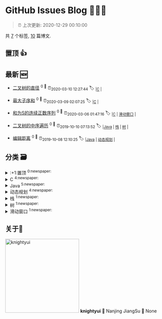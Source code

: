
# GitHub Issues Blog :tada::tada::tada:
    
> :alarm_clock: 上次更新: 2020-12-29 00:10:00
    
共 [7](https://github.com/knightyui/ghiblog/labels) 个标签, [10](https://github.com/knightyui/ghiblog/issues) 篇博文.

## 置顶 :thumbsup: 
## 最新 :new: 
- [二叉树的直径](https://github.com/knightyui/ghiblog/issues/13) <sup>0 :speech_balloon:</sup>  			 :alarm_clock:<sub>2020-03-10 12:27:44</sub> 
 :label: 	<sub>|</sub><sub>[C](https://github.com/knightyui/ghiblog/labels/C)	|	</sub>

- [最大子序和](https://github.com/knightyui/ghiblog/issues/12) <sup>0 :speech_balloon:</sup>  			 :alarm_clock:<sub>2020-03-09 02:07:25</sub> 
 :label: 	<sub>|</sub><sub>[C](https://github.com/knightyui/ghiblog/labels/C)	|	</sub>

- [和为S的连续正数序列](https://github.com/knightyui/ghiblog/issues/11) <sup>0 :speech_balloon:</sup>  			 :alarm_clock:<sub>2020-03-06 01:47:16</sub> 
 :label: 	<sub>|</sub><sub>[C](https://github.com/knightyui/ghiblog/labels/C)	|	</sub><sub>[滑动窗口](https://github.com/knightyui/ghiblog/labels/%E6%BB%91%E5%8A%A8%E7%AA%97%E5%8F%A3)	|	</sub>

- [二叉树的中序遍历](https://github.com/knightyui/ghiblog/issues/10) <sup>0 :speech_balloon:</sup>  			 :alarm_clock:<sub>2019-10-10 07:13:52</sub> 
 :label: 	<sub>|</sub><sub>[Java](https://github.com/knightyui/ghiblog/labels/Java)	|	</sub><sub>[栈](https://github.com/knightyui/ghiblog/labels/%E6%A0%88)	|	</sub><sub>[树](https://github.com/knightyui/ghiblog/labels/%E6%A0%91)	|	</sub>

- [编辑距离](https://github.com/knightyui/ghiblog/issues/9) <sup>0 :speech_balloon:</sup>  			 :alarm_clock:<sub>2019-10-08 12:10:25</sub> 
 :label: 	<sub>|</sub><sub>[Java](https://github.com/knightyui/ghiblog/labels/Java)	|	</sub><sub>[动态规划](https://github.com/knightyui/ghiblog/labels/%E5%8A%A8%E6%80%81%E8%A7%84%E5%88%92)	|	</sub>

## 分类  :card_file_box: 

<details>
<summary>:+1:置顶	<sup>0:newspaper:</sup></summary>

</details>

<details>
<summary>C	<sup>4:newspaper:</sup></summary>
- [二叉树的直径](https://github.com/knightyui/ghiblog/issues/13)  <sup>0 :speech_balloon:</sup>  	 :alarm_clock:<sub>2020-03-10 12:27:44</sub> 
- [最大子序和](https://github.com/knightyui/ghiblog/issues/12)  <sup>0 :speech_balloon:</sup>  	 :alarm_clock:<sub>2020-03-09 02:07:25</sub> 
- [和为S的连续正数序列](https://github.com/knightyui/ghiblog/issues/11)  <sup>0 :speech_balloon:</sup>  	 :alarm_clock:<sub>2020-03-06 01:47:16</sub> 
- [C语言小总结](https://github.com/knightyui/ghiblog/issues/4)  <sup>0 :speech_balloon:</sup>  	 :alarm_clock:<sub>2019-09-07 06:19:34</sub> 

</details>

<details>
<summary>Java	<sup>5:newspaper:</sup></summary>
- [二叉树的中序遍历](https://github.com/knightyui/ghiblog/issues/10)  <sup>0 :speech_balloon:</sup>  	 :alarm_clock:<sub>2019-10-10 07:13:52</sub> 
- [编辑距离](https://github.com/knightyui/ghiblog/issues/9)  <sup>0 :speech_balloon:</sup>  	 :alarm_clock:<sub>2019-10-08 12:10:25</sub> 
- [最长等差数列](https://github.com/knightyui/ghiblog/issues/8)  <sup>0 :speech_balloon:</sup>  	 :alarm_clock:<sub>2019-10-03 07:36:04</sub> 
- [只有两个键的键盘](https://github.com/knightyui/ghiblog/issues/7)  <sup>0 :speech_balloon:</sup>  	 :alarm_clock:<sub>2019-09-26 12:34:08</sub> 
- [矩阵的最小路径和](https://github.com/knightyui/ghiblog/issues/5)  <sup>0 :speech_balloon:</sup>  	 :alarm_clock:<sub>2019-09-18 13:38:58</sub> 

</details>

<details>
<summary>动态规划	<sup>4:newspaper:</sup></summary>
- [编辑距离](https://github.com/knightyui/ghiblog/issues/9)  <sup>0 :speech_balloon:</sup>  	 :alarm_clock:<sub>2019-10-08 12:10:25</sub> 
- [最长等差数列](https://github.com/knightyui/ghiblog/issues/8)  <sup>0 :speech_balloon:</sup>  	 :alarm_clock:<sub>2019-10-03 07:36:04</sub> 
- [只有两个键的键盘](https://github.com/knightyui/ghiblog/issues/7)  <sup>0 :speech_balloon:</sup>  	 :alarm_clock:<sub>2019-09-26 12:34:08</sub> 
- [矩阵的最小路径和](https://github.com/knightyui/ghiblog/issues/5)  <sup>0 :speech_balloon:</sup>  	 :alarm_clock:<sub>2019-09-18 13:38:58</sub> 

</details>

<details>
<summary>栈	<sup>1:newspaper:</sup></summary>
- [二叉树的中序遍历](https://github.com/knightyui/ghiblog/issues/10)  <sup>0 :speech_balloon:</sup>  	 :alarm_clock:<sub>2019-10-10 07:13:52</sub> 

</details>

<details>
<summary>树	<sup>1:newspaper:</sup></summary>
- [二叉树的中序遍历](https://github.com/knightyui/ghiblog/issues/10)  <sup>0 :speech_balloon:</sup>  	 :alarm_clock:<sub>2019-10-10 07:13:52</sub> 

</details>

<details>
<summary>滑动窗口	<sup>1:newspaper:</sup></summary>
- [和为S的连续正数序列](https://github.com/knightyui/ghiblog/issues/11)  <sup>0 :speech_balloon:</sup>  	 :alarm_clock:<sub>2020-03-06 01:47:16</sub> 

</details>

## 关于:boy: 
[<img alt="knightyui" src="https://avatars3.githubusercontent.com/u/16116206?v=4" width="233"/>](https://github.com/knightyui)
**knightyui**
:round_pushpin: Nanjing JiangSu
:black_flag: None
